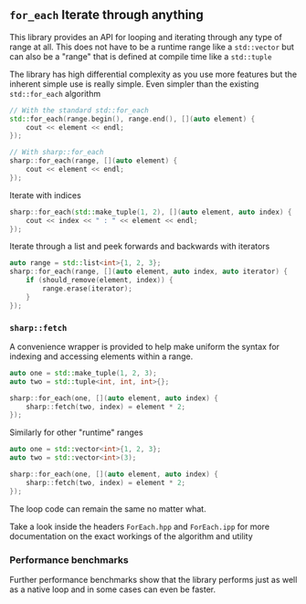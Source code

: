 `for_each` Iterate through anything
----------

This library provides an API for looping and iterating through any type of
range at all.  This does not have to be a runtime range like a `std::vector`
but can also be a "range" that is defined at compile time like a `std::tuple`

The library has high differential complexity as you use more features but the
inherent simple use is really simple.  Even simpler than the existing
`std::for_each` algorithm

```c++
// With the standard std::for_each
std::for_each(range.begin(), range.end(), [](auto element) {
    cout << element << endl;
});

// With sharp::for_each
sharp::for_each(range, [](auto element) {
    cout << element << endl;
});
```

Iterate with indices

```c++
sharp::for_each(std::make_tuple(1, 2), [](auto element, auto index) {
    cout << index << " : " << element << endl;
});
```

Iterate through a list and peek forwards and backwards with iterators

```c++
auto range = std::list<int>{1, 2, 3};
sharp::for_each(range, [](auto element, auto index, auto iterator) {
    if (should_remove(element, index)) {
        range.erase(iterator);
    }
});
```

### `sharp::fetch`

A convenience wrapper is provided to help make uniform the syntax for indexing
and accessing elements within a range.

```c++
auto one = std::make_tuple(1, 2, 3);
auto two = std::tuple<int, int, int>{};

sharp::for_each(one, [](auto element, auto index) {
    sharp::fetch(two, index) = element * 2;
});
```

Similarly for other "runtime" ranges

```c++
auto one = std::vector<int>{1, 2, 3};
auto two = std::vector<int>(3);

sharp::for_each(one, [](auto element, auto index) {
    sharp::fetch(two, index) = element * 2;
});
```

The loop code can remain the same no matter what.

Take a look inside the headers `ForEach.hpp` and `ForEach.ipp` for more
documentation on the exact workings of the algorithm and utility

### Performance benchmarks

Further performance benchmarks show that the library performs just as well as
a native loop and in some cases can even be faster.
